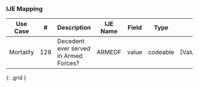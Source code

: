 ### IJE Mapping

| **Use Case** |  **#**   |  **Description**  | **IJE Name**  |  **Field**  |  **Type**  | **Value Set**  |
| :---------: | --------------- | ------------ | ------------- | ---------- | ---------- | -------------- |
| Mortality | 128 | Decedent ever served in Armed Forces? | ARMEDF | value |codeable |[ValueSetYesNoNotApplicableVitalRecords] |
{: .grid }
